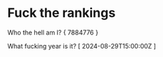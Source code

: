 # Fuck the rankings

Who the hell am I?
{ 7884776 }

What fucking year is it?
[ 2024-08-29T15:00:00Z ]
